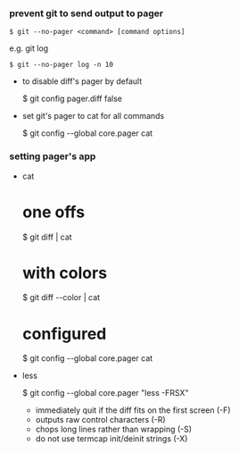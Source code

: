 ### prevent git to send output to pager

    $ git --no-pager <command> [command options]

e.g. git log

    $ git --no-pager log -n 10

- to disable diff's pager by default

    $ git config pager.diff false

- set git's pager to cat for all commands

    $ git config --global core.pager cat

### setting pager's app
- cat

    # one offs
    $ git diff | cat

    # with colors
    $ git diff --color | cat

    # configured
    $ git config --global core.pager cat

- less

    $ git config --global core.pager "less -FRSX"
    - immediately quit if the diff fits on the first screen (-F)
    - outputs raw control characters (-R)
    - chops long lines rather than wrapping (-S)
    - do not use termcap init/deinit strings (-X)

